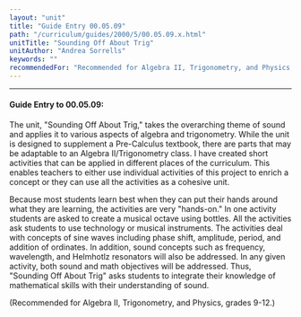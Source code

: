 ```yaml
---
layout: "unit"
title: "Guide Entry 00.05.09"
path: "/curriculum/guides/2000/5/00.05.09.x.html"
unitTitle: "Sounding Off About Trig"
unitAuthor: "Andrea Sorrells"
keywords: ""
recommendedFor: "Recommended for Algebra II, Trigonometry, and Physics, grades 9-12."
---
```

<body>
<hr/>
 <h4>
  Guide Entry to 00.05.09:
 </h4>
 The unit, "Sounding Off About Trig," takes the overarching theme of sound and applies it to various aspects of algebra and trigonometry.  While the unit is designed to supplement a Pre-Calculus textbook, there are parts that may be adaptable to an Algebra II/Trigonometry class.  I have created short activities that can be applied in different places of the curriculum.  This enables teachers to either use individual activities of this project to enrich a concept or they can use all the activities as a cohesive unit.
 <p>
  Because most students learn best when they can put their hands around what they are learning, the activities are very "hands-on." In one activity students are asked to create a musical octave using bottles.  All the activities ask students to use technology or musical instruments. The activities deal with concepts of sine waves including phase shift, amplitude, period, and addition of ordinates.  In addition, sound concepts such as frequency, wavelength, and Helmhotlz resonators will also be addressed.  In any given activity, both sound and math objectives will be addressed.  Thus, "Sounding Off About Trig" asks students to integrate their knowledge of mathematical skills with their understanding of sound.
 </p>
 <p>
  (Recommended for Algebra II, Trigonometry, and Physics, grades 9-12.)
 </p>


</body>